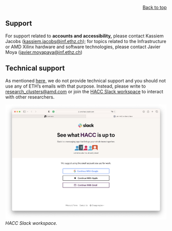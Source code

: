 <div id="readme" class="Box-body readme blob js-code-block-container">
<article class="markdown-body entry-content p-3 p-md-6" itemprop="text">
<p align="right">
<a href="https://github.com/fpgasystems/hacc#--heterogenous-accelerated-compute-cluster">Back to top</a>
</p>

# Support

For support related to **accounts and accessibility,** please contact Kassiem Jacobs ([kassiem.jacobs@inf.ethz.ch](mailto:kassiem.jacobs@inf.ethz.ch)); for topics related to the Infrastructure or AMD Xilinx hardware and software technologies, please contact Javier Moya ([javier.moyapaya@inf.ethz.ch](mailto:javier.moyapaya@inf.ethz.ch))

## Technical support
As mentioned [here,](https://www.xilinx.com/member/xup_research_clusters.html) we do not provide technical support and you should not use any of ETH’s emails with that purpose. Instead, please write to [research_clusters@amd.com](mailto:research_clusters@amd.com) or join the [HACC Slack workspace](https://join.slack.com/t/xaccworkspace/shared_invite/zt-o2xkrmj6-51z5BlI5WCBjwgpFXbO6Kw) to interact with other researchers. 

![HACC Slack workspace.](../imgs/slack.png "HACC Slack workspace.")
*HACC Slack workspace.*